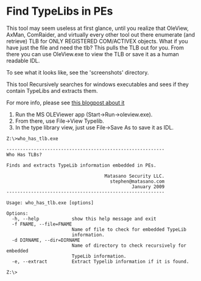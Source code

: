 Find TypeLibs in PEs
=====
This tool may seem useless at first glance, until you realize
that OleView, AxMan, ComRaider, and virtually every other tool
out there enumerate (and retrieve) TLB for ONLY REGISTERED COM/ACTIVEX
objects. What if you have just the file and need the tlb? This pulls the 
TLB out for you. From there you can use OleView.exe to view the TLB
or save it as a human readable IDL.

To see what it looks like, see the 'screenshots' directory.

This tool Recursively searches for windows executables and sees if they
contain TypeLibs and extracts them.

For more info, please see [this blogpost about it](http://dontstuffbeansupyournose.com/2010/09/16/whohastlb-extracting-typelib-data-from-com-objects/)

1. Run the MS OLEViewer app (Start->Run->oleview.exe). 
2. From there, use File->View Typelib. 
3. In the type library view, just use File->Save As to save it as IDL.


```
Z:\>who_has_tlb.exe

----------------------------------------------------------
Who Has TLBs?

Finds and extracts TypeLib information embedded in PEs.

                                    Matasano Security LLC.
                                      stephen@matasano.com
                                              January 2009
----------------------------------------------------------

Usage: who_has_tlb.exe [options]

Options:
  -h, --help            show this help message and exit
  -f FNAME, --file=FNAME
                        Name of file to check for embedded TypeLib
                        information.
  -d DIRNAME, --dir=DIRNAME
                        Name of directory to check recursively for embedded
                        TypeLib information.
  -e, --extract         Extract Typelib information if it is found.

Z:\>
```
